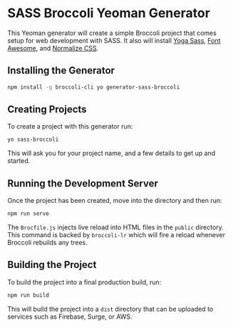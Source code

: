 # SASS Broccoli Yeoman Generator

This Yeoman generator will create a simple Broccoli project that comes setup for web development with SASS.
It also will install [Yoga Sass](http://rtablada.github.io/yoga-sass), [Font Awesome](http://fontawesome.io), and [Normalize CSS](https://necolas.github.io/normalize.css/).

## Installing the Generator

```bash
npm install -g broccoli-cli yo generator-sass-broccoli
```

## Creating Projects

To create a project with this generator run:

```bash
yo sass-broccoli
```

This will ask you for your project name, and a few details to get up and started.

## Running the Development Server

Once the project has been created, move into the directory and then run:

```bash
npm run serve
```

The `Brocfile.js` injects live reload into HTML files in the `public` directory.
This command is backed by `broccoli-lr` which will fire a reload whenever Broccoli rebuilds any trees.

## Building the Project

To build the project into a final production build, run:

```bash
npm run build
```

This will build the project into a `dist` directory that can be uploaded to services such as Firebase, Surge, or AWS.
